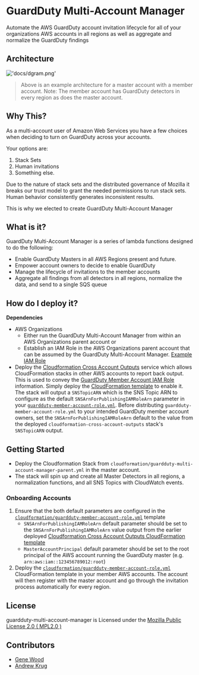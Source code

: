 # GuardDuty Multi-Account Manager
Automate the AWS GuardDuty account invitation lifecycle for all of your 
organizations AWS accounts in all regions as well as aggregate and normalize 
the GuardDuty findings

## Architecture

!['docs/dgram.png'](docs/dgram.png)

> Above is an example architecture for a master account with a member account. 
> Note: The member account has GuardDuty detectors in every region as does the 
> master account.

## Why This?

As a multi-account user of Amazon Web Services you have a few choices when
deciding to turn on GuardDuty across your accounts.

Your options are:

1. Stack Sets
2. Human invitations
3. Something else.

Due to the nature of stack sets and the distributed governance of Mozilla it
breaks our trust model to grant the needed permissions to run stack sets.
Human behavior consistently generates inconsistent results.

This is why we elected to create GuardDuty Multi-Account Manager

## What is it?

GuardDuty Multi-Account Manager is a series of lambda functions designed to do
the following:

* Enable GuardDuty Masters in all AWS Regions present and future.
* Empower account owners to decide to enable GuardDuty
* Manage the lifecycle of invitations to the member accounts
* Aggregate all findings from all detectors in all regions, normalize the data,
  and send to a single SQS queue

## How do I deploy it?

__Dependencies__

* AWS Organizations
  * Either run the GuardDuty Multi-Account Manager from within an AWS
    Organizations parent account or
  * Establish an IAM Role in the AWS Organizations parent account that can be
    assumed by the GuardDuty Multi-Account Manager.
    [Example IAM Role](docs/example-organizations-reader-iam-role.yml)
* Deploy the
  [Cloudformation Cross Account Outputs](https://github.com/mozilla/cloudformation-cross-account-outputs/)
  service which allows CloudFormation stacks in other AWS accounts to report
  back output. This is used to convey the
  [GuardDuty Member Account IAM Role](cloudformation/guardduty-member-account-role.yml)
  information. Simply deploy the
  [CloudFormation template]((https://github.com/mozilla/cloudformation-cross-account-outputs/cloudformation-sns-emission-consumer.yml))
  to enable it. The stack will output a `SNSTopicARN` which is the SNS Topic
  ARN to configure as the default `SNSArnForPublishingIAMRoleArn` parameter in your
  [`guardduty-member-account-role.yml`](cloudformation/guardduty-member-account-role.yml).
  Before distributing `guardduty-member-account-role.yml` to your intended
  GuardDuty member account owners, set the `SNSArnForPublishingIAMRoleArn` default
  to the value from the deployed `cloudformation-cross-account-outputs` stack's
  `SNSTopicARN` output.

## Getting Started

* Deploy the Cloudformation Stack from
  `cloudformation/guardduty-multi-account-manager-parent.yml` in the master
  account.
* The stack will spin up and create all Master Detectors in all regions, a
  normalization functions, and all SNS Topics with CloudWatch events.

### Onboarding Accounts

1. Ensure that the both default parameters are configured in the
   [`cloudformation/guardduty-member-account-role.yml`](cloudformation/guardduty-member-account-role.yml)
   template
   * `SNSArnForPublishingIAMRoleArn` default parameter should be set to the `SNSArnForPublishingIAMRoleArn` value output from the
     earlier deployed
     [Cloudformation Cross Account Outputs CloudFormation template]((https://github.com/mozilla/cloudformation-cross-account-outputs/cloudformation-sns-emission-consumer.yml))
   * `MasterAccountPrincipal` default parameter should be set to the root principal
     of the AWS account running the GuardDuty master (e.g. `arn:aws:iam::123456789012:root`)
2. Deploy the [`cloudformation/guardduty-member-account-role.yml`](cloudformation/guardduty-member-account-role.yml)
   CloudFormation template in your member AWS accounts. The account will then
   register with the master account and go through the invitation process 
   automatically for every region.

## License

guardduty-multi-account-manager is Licensed under the
[Mozilla Public License 2.0 ( MPL2.0 )](https://www.mozilla.org/en-US/MPL/2.0/)

## Contributors

* [Gene Wood](https://github.com/gene1wood/)
* [Andrew Krug](https://github.com/andrewkrug/)
